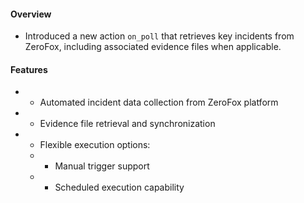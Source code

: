 #### Overview
* Introduced a new action `on_poll` that retrieves key incidents from ZeroFox, including associated evidence files when applicable.
#### Features
* - Automated incident data collection from ZeroFox platform
* - Evidence file retrieval and synchronization
* - Flexible execution options:
  * - Manual trigger support
  * - Scheduled execution capability
